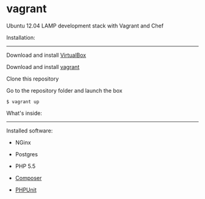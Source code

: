 vagrant
=======


Ubuntu 12.04 LAMP development stack with Vagrant and Chef


Installation:

-------------

Download and install [VirtualBox](http://www.virtualbox.org/)


Download and install [vagrant](http://vagrantup.com/)


Clone this repository


Go to the repository folder and launch the box

    $ vagrant up


What's inside:

--------------

Installed software:


* NGinx

* Postgres

* PHP 5.5

* [Composer](http://getcomposer.org/)

* [PHPUnit](http://phpunit.de/manual/current/en/index.html)

